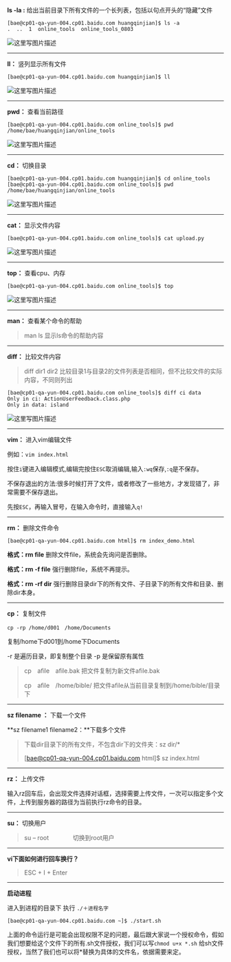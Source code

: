 **ls -la :** 给出当前目录下所有文件的一个长列表，包括以句点开头的“隐藏”文件 

```
[bae@cp01-qa-yun-004.cp01.baidu.com huangqinjian]$ ls -a
.  ..  1  online_tools  online_tools_0803
```

![这里写图片描述](http://img.blog.csdn.net/20170804151206138?watermark/2/text/aHR0cDovL2Jsb2cuY3Nkbi5uZXQvc2luYXRfMzU1MTIyNDU=/font/5a6L5L2T/fontsize/400/fill/I0JBQkFCMA==/dissolve/70/gravity/SouthEast)

---
**ll：** 竖列显示所有文件

```[bae@cp01-qa-yun-004.cp01.baidu.com huangqinjian]$ ll```

![这里写图片描述](http://img.blog.csdn.net/20170804151401272?watermark/2/text/aHR0cDovL2Jsb2cuY3Nkbi5uZXQvc2luYXRfMzU1MTIyNDU=/font/5a6L5L2T/fontsize/400/fill/I0JBQkFCMA==/dissolve/70/gravity/SouthEast)

---

**pwd：** 查看当前路径

```
[bae@cp01-qa-yun-004.cp01.baidu.com online_tools]$ pwd
/home/bae/huangqinjian/online_tools
```

![这里写图片描述](http://img.blog.csdn.net/20170804195119529?watermark/2/text/aHR0cDovL2Jsb2cuY3Nkbi5uZXQvc2luYXRfMzU1MTIyNDU=/font/5a6L5L2T/fontsize/400/fill/I0JBQkFCMA==/dissolve/70/gravity/SouthEast)

---

**cd：** 切换目录

```
[bae@cp01-qa-yun-004.cp01.baidu.com huangqinjian]$ cd online_tools
[bae@cp01-qa-yun-004.cp01.baidu.com online_tools]$ pwd
/home/bae/huangqinjian/online_tools
```
![这里写图片描述](http://img.blog.csdn.net/20170804194851257?watermark/2/text/aHR0cDovL2Jsb2cuY3Nkbi5uZXQvc2luYXRfMzU1MTIyNDU=/font/5a6L5L2T/fontsize/400/fill/I0JBQkFCMA==/dissolve/70/gravity/SouthEast)

---

**cat：** 显示文件内容 

```
[bae@cp01-qa-yun-004.cp01.baidu.com online_tools]$ cat upload.py
```

![这里写图片描述](http://img.blog.csdn.net/20170804195306625?watermark/2/text/aHR0cDovL2Jsb2cuY3Nkbi5uZXQvc2luYXRfMzU1MTIyNDU=/font/5a6L5L2T/fontsize/400/fill/I0JBQkFCMA==/dissolve/70/gravity/SouthEast)

---

**top：** 查看cpu、内存

```
[bae@cp01-qa-yun-004.cp01.baidu.com online_tools]$ top
```

![这里写图片描述](http://img.blog.csdn.net/20170804195501309?watermark/2/text/aHR0cDovL2Jsb2cuY3Nkbi5uZXQvc2luYXRfMzU1MTIyNDU=/font/5a6L5L2T/fontsize/400/fill/I0JBQkFCMA==/dissolve/70/gravity/SouthEast)

---

**man：** 查看某个命令的帮助   

> man ls 显示ls命令的帮助内容

---

**diff：** 比较文件内容
  

> diff dir1 dir2 比较目录1与目录2的文件列表是否相同，但不比较文件的实际内容，不同则列出


```
[bae@cp01-qa-yun-004.cp01.baidu.com online_tools]$ diff ci data
Only in ci: ActionUserFeedback.class.php
Only in data: island
```

![这里写图片描述](http://img.blog.csdn.net/20170804195958023?watermark/2/text/aHR0cDovL2Jsb2cuY3Nkbi5uZXQvc2luYXRfMzU1MTIyNDU=/font/5a6L5L2T/fontsize/400/fill/I0JBQkFCMA==/dissolve/70/gravity/SouthEast)

---

**vim：** 进入vim编辑文件

例如：`vim index.html`

按住`i`键进入编辑模式,编辑完按住`ESC`取消编辑,输入`:wq`保存,`:q`是不保存。

不保存退出的方法:很多时候打开了文件，或者修改了一些地方，才发现错了，非常需要不保存退出。

先按`ESC`，再输入冒号，在输入命令时，直接输入`q!`

---

**rm：** 删除文件命令
```
[bae@cp01-qa-yun-004.cp01.baidu.com html]$ rm index_demo.html
```
**格式：rm file**
删除文件file，系统会先询问是否删除。

**格式：rm -f file**
强行删除file，系统不再提示。

**格式：rm -rf dir**
强行删除目录dir下的所有文件、子目录下的所有文件和目录、删除dir本身。

---

**cp：** 复制文件
```
cp -rp /home/d001　/home/Documents
```

复制/home下d001到/home下Documents

-r 是遍历目录，即复制整个目录
-p 是保留原有属性

> cp　afile　afile.bak    把文件复制为新文件afile.bak
> 
> cp　afile　/home/bible/ 把文件afile从当前目录复制到/home/bible/目录下

---

**sz filename ：** 下载一个文件

**sz filename1 filename2：**下载多个文件

> 下载dir目录下的所有文件，不包含dir下的文件夹：sz dir/*
> 
> [bae@cp01-qa-yun-004.cp01.baidu.com html]$ sz index.html

---

**rz：** 上传文件

输入rz回车后，会出现文件选择对话框，选择需要上传文件，一次可以指定多个文件，上传到服务器的路径为当前执行rz命令的目录。

---

**su：** 切换用户     

> su – root　　　　切换到root用户

---

**vi下面如何进行回车换行？**

> ESC + I + Enter

---

**启动进程**

进入到进程的目录下 执行 `./＋进程名字`

```
[bae@cp01-qa-yun-004.cp01.baidu.com ~]$ ./start.sh
```
上面的命令运行是可能会出现权限不足的问题，最后跟大家说一个授权命令，假如我们想要给这个文件下的所有.sh文件授权，我们可以写`chmod u+x *.sh` 给sh文件授权，当然了我们也可以将*替换为具体的文件名，依据需要来定。
